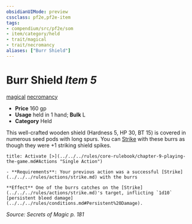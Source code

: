 ```yaml
---
obsidianUIMode: preview
cssclass: pf2e,pf2e-item
tags:
- compendium/src/pf2e/som
- item/category/held
- trait/magical
- trait/necromancy
aliases: ["Burr Shield"]
---
```

# Burr Shield *Item 5*  
[magical](../../../Rules/traits/magical.md)  [necromancy](../../../Rules/traits/necromancy.md)  

- **Price** 160 gp
- **Usage** held in 1 hand; **Bulk** L
- **Category** Held

This well-crafted wooden shield (Hardness 5, HP 30, BT 15) is covered in numerous seed pods with long spurs. You can [Strike](../../../Rules/actions/strike.md) with these burrs as though they were +1 striking shield spikes.

```ad-embed-ability
title: Activate [>](../../../rules/core-rulebook/chapter-9-playing-the-game.md#Actions "Single Action")

- **Requirements**: Your previous action was a successful [Strike](../../../rules/actions/strike.md) with the burrs

**Effect** One of the burrs catches on the [Strike](../../../rules/actions/strike.md)'s target, inflicting `1d10` [persistent bleed damage](../../../rules/conditions.md#Persistent%20Damage).
```

*Source: Secrets of Magic p. 181*
